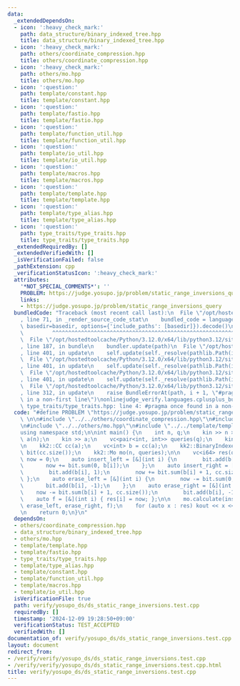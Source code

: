 ```yaml
---
data:
  _extendedDependsOn:
  - icon: ':heavy_check_mark:'
    path: data_structure/binary_indexed_tree.hpp
    title: data_structure/binary_indexed_tree.hpp
  - icon: ':heavy_check_mark:'
    path: others/coordinate_compression.hpp
    title: others/coordinate_compression.hpp
  - icon: ':heavy_check_mark:'
    path: others/mo.hpp
    title: others/mo.hpp
  - icon: ':question:'
    path: template/constant.hpp
    title: template/constant.hpp
  - icon: ':question:'
    path: template/fastio.hpp
    title: template/fastio.hpp
  - icon: ':question:'
    path: template/function_util.hpp
    title: template/function_util.hpp
  - icon: ':question:'
    path: template/io_util.hpp
    title: template/io_util.hpp
  - icon: ':question:'
    path: template/macros.hpp
    title: template/macros.hpp
  - icon: ':question:'
    path: template/template.hpp
    title: template/template.hpp
  - icon: ':question:'
    path: template/type_alias.hpp
    title: template/type_alias.hpp
  - icon: ':question:'
    path: type_traits/type_traits.hpp
    title: type_traits/type_traits.hpp
  _extendedRequiredBy: []
  _extendedVerifiedWith: []
  _isVerificationFailed: false
  _pathExtension: cpp
  _verificationStatusIcon: ':heavy_check_mark:'
  attributes:
    '*NOT_SPECIAL_COMMENTS*': ''
    PROBLEM: https://judge.yosupo.jp/problem/static_range_inversions_query
    links:
    - https://judge.yosupo.jp/problem/static_range_inversions_query
  bundledCode: "Traceback (most recent call last):\n  File \"/opt/hostedtoolcache/Python/3.12.0/x64/lib/python3.12/site-packages/onlinejudge_verify/documentation/build.py\"\
    , line 71, in _render_source_code_stat\n    bundled_code = language.bundle(stat.path,\
    \ basedir=basedir, options={'include_paths': [basedir]}).decode()\n          \
    \         ^^^^^^^^^^^^^^^^^^^^^^^^^^^^^^^^^^^^^^^^^^^^^^^^^^^^^^^^^^^^^^^^^^^^^^^^^^^^^^^^^\n\
    \  File \"/opt/hostedtoolcache/Python/3.12.0/x64/lib/python3.12/site-packages/onlinejudge_verify/languages/cplusplus.py\"\
    , line 187, in bundle\n    bundler.update(path)\n  File \"/opt/hostedtoolcache/Python/3.12.0/x64/lib/python3.12/site-packages/onlinejudge_verify/languages/cplusplus_bundle.py\"\
    , line 401, in update\n    self.update(self._resolve(pathlib.Path(included), included_from=path))\n\
    \  File \"/opt/hostedtoolcache/Python/3.12.0/x64/lib/python3.12/site-packages/onlinejudge_verify/languages/cplusplus_bundle.py\"\
    , line 401, in update\n    self.update(self._resolve(pathlib.Path(included), included_from=path))\n\
    \  File \"/opt/hostedtoolcache/Python/3.12.0/x64/lib/python3.12/site-packages/onlinejudge_verify/languages/cplusplus_bundle.py\"\
    , line 401, in update\n    self.update(self._resolve(pathlib.Path(included), included_from=path))\n\
    \  File \"/opt/hostedtoolcache/Python/3.12.0/x64/lib/python3.12/site-packages/onlinejudge_verify/languages/cplusplus_bundle.py\"\
    , line 312, in update\n    raise BundleErrorAt(path, i + 1, \"#pragma once found\
    \ in a non-first line\")\nonlinejudge_verify.languages.cplusplus_bundle.BundleErrorAt:\
    \ type_traits/type_traits.hpp: line 4: #pragma once found in a non-first line\n"
  code: "#define PROBLEM \"https://judge.yosupo.jp/problem/static_range_inversions_query\"\
    \ \n\n#include \"../../others/coordinate_compression.hpp\"\n#include \"../../data_structure/binary_indexed_tree.hpp\"\
    \n#include \"../../others/mo.hpp\"\n#include \"../../template/template.hpp\"\n\
    using namespace std;\n\nint main() {\n    int n, q;\n    kin >> n >> q;\n    vc<int>\
    \ a(n);\n    kin >> a;\n    vc<pair<int, int>> queries(q);\n    kin >> queries;\n\
    \n    kk2::CC cc(a);\n    vc<int> b = cc(a);\n    kk2::BinaryIndexedTree<int>\
    \ bit(cc.size());\n    kk2::Mo mo(n, queries);\n\n    vc<i64> res(q);\n    i64\
    \ now = 0;\n    auto insert_left = [&](int i) {\n        bit.add(b[i], 1);\n \
    \       now += bit.sum(0, b[i]);\n    };\n    auto insert_right = [&](int i) {\n\
    \        bit.add(b[i], 1);\n        now += bit.sum(b[i] + 1, cc.size());\n   \
    \ };\n    auto erase_left = [&](int i) {\n        now -= bit.sum(0, b[i]);\n \
    \       bit.add(b[i], -1);\n    };\n    auto erase_right = [&](int i) {\n    \
    \    now -= bit.sum(b[i] + 1, cc.size());\n        bit.add(b[i], -1);\n    };\n\
    \    auto f = [&](int i) { res[i] = now; };\n\n    mo.calculate(insert_left, insert_right,\
    \ erase_left, erase_right, f);\n    for (auto x : res) kout << x << \"\\n\";\n\
    \n    return 0;\n}\n"
  dependsOn:
  - others/coordinate_compression.hpp
  - data_structure/binary_indexed_tree.hpp
  - others/mo.hpp
  - template/template.hpp
  - template/fastio.hpp
  - type_traits/type_traits.hpp
  - template/type_alias.hpp
  - template/constant.hpp
  - template/function_util.hpp
  - template/macros.hpp
  - template/io_util.hpp
  isVerificationFile: true
  path: verify/yosupo_ds/ds_static_range_inversions.test.cpp
  requiredBy: []
  timestamp: '2024-12-09 19:28:50+09:00'
  verificationStatus: TEST_ACCEPTED
  verifiedWith: []
documentation_of: verify/yosupo_ds/ds_static_range_inversions.test.cpp
layout: document
redirect_from:
- /verify/verify/yosupo_ds/ds_static_range_inversions.test.cpp
- /verify/verify/yosupo_ds/ds_static_range_inversions.test.cpp.html
title: verify/yosupo_ds/ds_static_range_inversions.test.cpp
---
```

